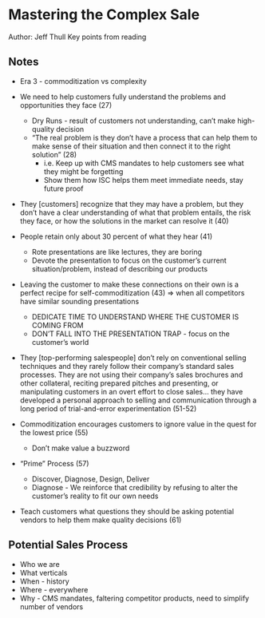 # Mastering the Complex Sale
Author: Jeff Thull
Key points from reading

## Notes
* Era 3 - commoditization vs complexity
* We need to help customers fully understand the problems and opportunities they face (27)
    * Dry Runs - result of customers not understanding, can’t make high-quality decision
    * “The real problem is they don’t have a process that can help them to make sense of their situation and then connect it to the right solution” (28)
        * i.e. Keep up with CMS mandates to help customers see what they might be forgetting
        * Show them how ISC helps them meet immediate needs, stay future proof
* They [customers] recognize that they may have a problem, but they don’t have a clear understanding of what that problem entails, the risk they face, or how the solutions in the market can resolve it (40)
* People retain only about 30 percent of what they hear (41)
    * Rote presentations are like lectures, they are boring
    * Devote the presentation to focus on the customer’s current situation/problem, instead of describing our products
* Leaving the customer to make these connections on their own is a perfect recipe for self-commoditization (43) => when all competitors have similar sounding presentations
    * DEDICATE TIME TO UNDERSTAND WHERE THE CUSTOMER IS COMING FROM
    * DON’T FALL INTO THE PRESENTATION TRAP - focus on the customer’s world
* They [top-performing salespeople] don’t rely on conventional selling techniques and they rarely follow their company’s standard sales processes. They are not using their company’s sales brochures and other collateral, reciting prepared pitches and presenting, or manipulating customers in an overt effort to close sales… they have developed a personal approach to selling and communication through a long period of trial-and-error experimentation (51-52)
* Commoditization encourages customers to ignore value in the quest for the lowest price (55)
    * Don’t make value a buzzword
* “Prime” Process (57)
    * Discover, Diagnose, Design, Deliver
    * Diagnose - We reinforce that credibility by refusing to alter the customer’s reality to fit our own needs

* Teach customers what questions they should be asking potential vendors to help them make quality decisions (61)

## Potential Sales Process
* Who we are
* What verticals
* When - history
* Where - everywhere
* Why - CMS mandates, faltering competitor products, need to simplify number of vendors
